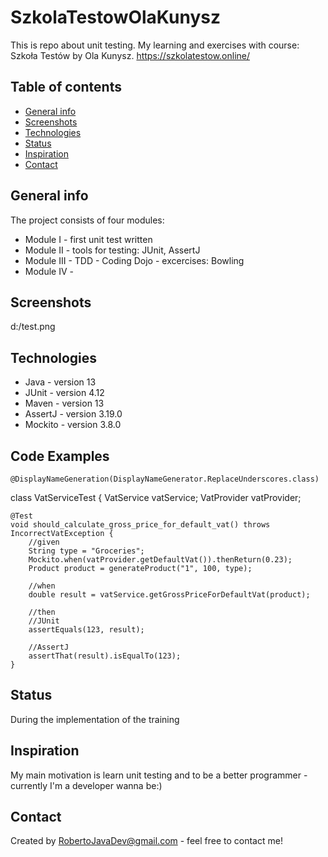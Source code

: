 # SzkolaTestowOlaKunysz
This is repo about unit testing. My learning and exercises with course: Szkoła Testów by Ola Kunysz.
https://szkolatestow.online/

## Table of contents
* [General info](#general-info)
* [Screenshots](#screenshots)
* [Technologies](#technologies)
* [Status](#status)
* [Inspiration](#inspiration)
* [Contact](#contact)

## General info
The project consists of four modules:
- Module I - first unit test written
- Module II - tools for testing: JUnit, AssertJ
- Module III - TDD - Coding Dojo - excercises: Bowling
- Module IV - 

## Screenshots
d:/test.png

## Technologies
* Java - version 13
* JUnit - version 4.12
* Maven - version 13
* AssertJ - version 3.19.0
* Mockito - version 3.8.0

## Code Examples
    @DisplayNameGeneration(DisplayNameGenerator.ReplaceUnderscores.class)
class VatServiceTest {
    VatService vatService;
    VatProvider vatProvider;

    @Test
    void should_calculate_gross_price_for_default_vat() throws IncorrectVatException {
        //given
        String type = "Groceries";
        Mockito.when(vatProvider.getDefaultVat()).thenReturn(0.23);
        Product product = generateProduct("1", 100, type);

        //when
        double result = vatService.getGrossPriceForDefaultVat(product);

        //then
        //JUnit
        assertEquals(123, result);

        //AssertJ
        assertThat(result).isEqualTo(123);
    }


## Status
During the implementation of the training

## Inspiration
My main motivation is learn unit testing and to be a better programmer - currently I'm a developer wanna be:)

## Contact
Created by RobertoJavaDev@gmail.com - feel free to contact me!
